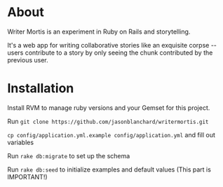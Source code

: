 About
=====

Writer Mortis is an experiment in Ruby on Rails and storytelling.

It's a web app for writing collaborative stories like an exquisite corpse -- users contribute to a story by only seeing the chunk contributed by the previous user.

Installation
============
Install RVM to manage ruby versions and your Gemset for this project.

Run `git clone https://github.com/jasonblanchard/writermortis.git`

`cp config/application.yml.example config/application.yml` and fill out variables

Run `rake db:migrate` to set up the schema

Run `rake db:seed` to initialize examples and default values (This part is IMPORTANT!)
